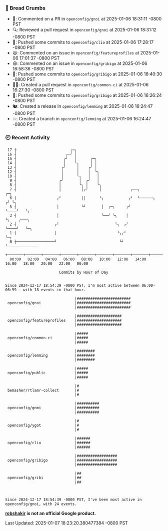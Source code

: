 ### 🍞 Bread Crumbs

 * 💬: Commented on a PR in  `openconfig/gnoi` at 2025-01-06 18:31:11 -0800 PST
 * 🔍: Reviewed a pull request in  `openconfig/gnoi` at 2025-01-06 18:31:12 -0800 PST
 * 🚢: Pushed some commits to `openconfig/clio` at 2025-01-06 17:28:17 -0800 PST
 * 😃: Commented on an issue in `openconfig/featureprofiles` at 2025-01-06 17:01:37 -0800 PST
 * 😃: Commented on an issue in `openconfig/gribigo` at 2025-01-06 16:58:36 -0800 PST
 * 🚢: Pushed some commits to `openconfig/gribigo` at 2025-01-06 16:40:30 -0800 PST
 * ✍🏼: Created a pull request in `openconfig/common-ci` at 2025-01-06 16:27:30 -0800 PST
 * 🚢: Pushed some commits to `openconfig/gribigo` at 2025-01-06 16:26:24 -0800 PST
 * 🐿: Created a release in `openconfig/lemming` at 2025-01-06 16:24:47 -0800 PST
 * 💥: Created a branch in `openconfig/lemming` at 2025-01-06 16:24:47 -0800 PST

### 🕘 Recent Activity
```
 17 ┼                        ╭─╮
 16 ┤                      ╭─╯ │
 15 ┤                     ╭╯   │      ╭─╮
 14 ┤                     │    ╰╮     │ │
 13 ┤                    ╭╯     │    ╭╯ │
 12 ┤                    │      │    │  ╰╮
 10 ┤                    │      ╰╮   │   │
  9 ┤                   ╭╯       │  ╭╯   │
  8 ┤                   │        ╰╮ │    ╰╮
  7 ┤                   │         │╭╯     │             ╭──╮            ╭─╮
  6 ┤                  ╭╯         ││      ╰╮           ╭╯  ╰──────╮    ╭╯ ╰╮
  5 ┤                  │          ╰╯       │  ╭─╮     ╭╯          ╰────╯   ╰╮
  3 ┤                  │                   ╰──╯ ╰╮    │                     ╰╮    ╭───╮
  2 ┤                 ╭╯                         ╰╮  ╭╯                      ╰────╯   ╰─╮
  1 ┤                 │                           ╰╮╭╯                                  ╰─╮
  0 ┼─────────────────╯                            ╰╯                                     ╰─────────────
    +───────+───────+───────+───────+───────+───────+───────+───────+───────+───────+───────+───────+────
  00:00   02:00   04:00   06:00   08:00   10:00   12:00   14:00   16:00   18:00   20:00   22:00   00:00   

						Commits by Hour of Day


Since 2024-12-17 18:54:39 -0800 PST, I'm most active between 06:00-06:59 - with 18 events in that hour.

```



```
                               |########################
 openconfig/gnoi               |########################
                               |########################

                               |####################
 openconfig/featureprofiles    |####################
                               |####################

                               |#####
 openconfig/common-ci          |#####
                               |#####

                               |########
 openconfig/lemming            |########
                               |########

                               |#####
 openconfig/public             |#####
                               |#####

                               |#
 bemasher/rtlamr-collect       |#
                               |#

                               |##########
 openconfig/gnmi               |##########
                               |##########

                               |#
 openconfig/ygot               |#
                               |#

                               |######
 openconfig/clio               |######
                               |######

                               |##################
 openconfig/gribigo            |##################
                               |##################

                               |##
 openconfig/gribi              |##
                               |##



Since 2024-12-17 18:54:39 -0800 PST, I've been most active in openconfig/gnoi, with 24 events.

```
**[robshakir](mailto:robjs@google.com) is not an official Google product.**  


Last Updated: 2025-01-07 18:23:20.380477384 -0800 PST
